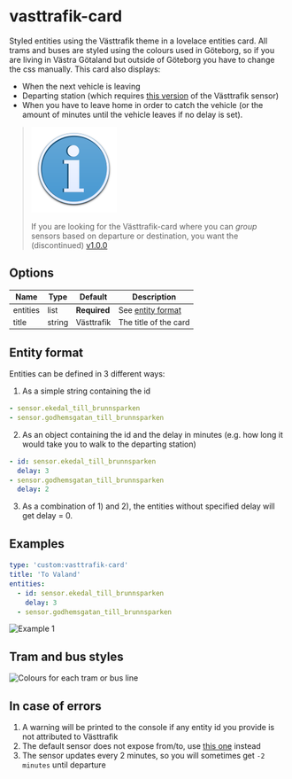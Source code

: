 vasttrafik-card
========================

Styled entities using the Västtrafik theme in a lovelace entities card. All trams and buses are styled using the colours used in Göteborg, so if you are living in Västra Götaland but outside of Göteborg you have to change the css manually. This card also displays:
* When the next vehicle is leaving
* Departing station (which requires [this version](https://github.com/Miicroo/ha-vasttrafik) of the Västtrafik sensor)
* When you have to leave home in order to catch the vehicle (or the amount of minutes until the vehicle leaves if no delay is set).

> ![v1.0.0](resources/info.svg)
> 
> If you are looking for the Västtrafik-card where you can *group* sensors based on departure or destination, you want the (discontinued) [v1.0.0](https://github.com/Miicroo/lovelace-vasttrafik-card/releases/tag/v1.0.0)

## Options
| Name     | Type   | Default      | Description
| ----     | ----   | -------      | -----------
| entities | list   | **Required** | See [entity format](https://github.com/Miicroo/lovelace-vasttrafik-card#entity-format)
| title    | string | Västtrafik   | The title of the card

## Entity format
Entities can be defined in 3 different ways:

1) As a simple string containing the id
```yaml
- sensor.ekedal_till_brunnsparken
- sensor.godhemsgatan_till_brunnsparken
```
2) As an object containing the id and the delay in minutes (e.g. how long it would take you to walk to the departing station)
```yaml
- id: sensor.ekedal_till_brunnsparken
  delay: 3
- sensor.godhemsgatan_till_brunnsparken
  delay: 2
```
3) As a combination of 1) and 2), the entities without specified delay will get delay = 0.


## Examples
```yaml
type: 'custom:vasttrafik-card'
title: 'To Valand'
entities:
  - id: sensor.ekedal_till_brunnsparken
    delay: 3
  - sensor.godhemsgatan_till_brunnsparken
```

![Example 1](https://raw.githubusercontent.com/Miicroo/lovelace-vasttrafik-card/master/resources/1.png)

## Tram and bus styles
![Colours for each tram or bus line](https://raw.githubusercontent.com/Miicroo/ha-lovelace-vasttrafik_card/master/resources/colours.png)

## In case of errors
1. A warning will be printed to the console if any entity id you provide is not attributed to Västtrafik
2. The default sensor does not expose from/to, use [this one](https://github.com/Miicroo/ha-vasttrafik) instead
3. The sensor updates every 2 minutes, so you will sometimes get `-2 minutes` until departure
